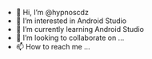 - 👋 Hi, I’m @hypnoscdz
- 👀 I’m interested in Android Studio
- 🌱 I’m currently learning Android Studio
- 💞️ I’m looking to collaborate on ...
- 📫 How to reach me ...

<!---
hypnoscdz/hypnoscdz is a ✨ special ✨ repository because its `README.md` (this file) appears on your GitHub profile.
You can click the Preview link to take a look at your changes.
--->
